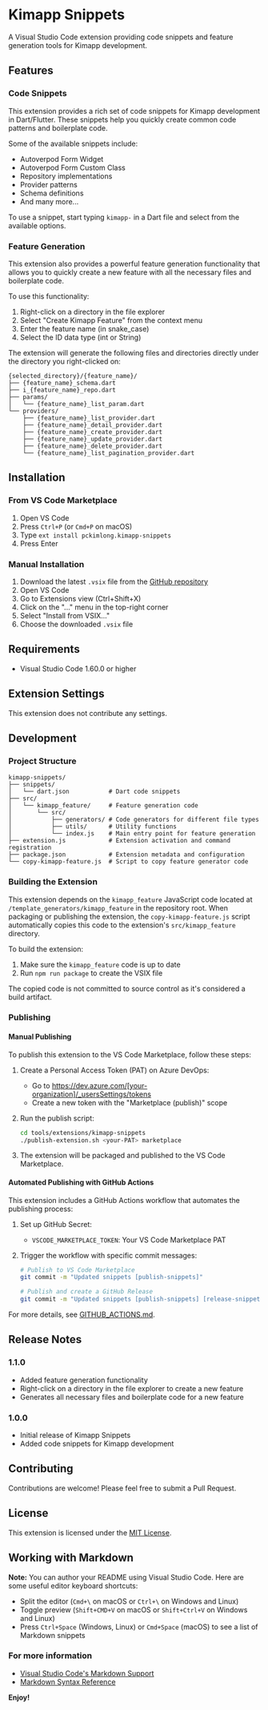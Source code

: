 # Kimapp Snippets

A Visual Studio Code extension providing code snippets and feature generation tools for Kimapp development.

## Features

### Code Snippets

This extension provides a rich set of code snippets for Kimapp development in Dart/Flutter. These snippets help you quickly create common code patterns and boilerplate code.

Some of the available snippets include:
- Autoverpod Form Widget
- Autoverpod Form Custom Class
- Repository implementations
- Provider patterns
- Schema definitions
- And many more...

To use a snippet, start typing `kimapp-` in a Dart file and select from the available options.

### Feature Generation

This extension also provides a powerful feature generation functionality that allows you to quickly create a new feature with all the necessary files and boilerplate code.

To use this functionality:

1. Right-click on a directory in the file explorer
2. Select "Create Kimapp Feature" from the context menu
3. Enter the feature name (in snake_case)
4. Select the ID data type (int or String)

The extension will generate the following files and directories directly under the directory you right-clicked on:

```
{selected_directory}/{feature_name}/
├── {feature_name}_schema.dart
├── i_{feature_name}_repo.dart
├── params/
│   └── {feature_name}_list_param.dart
└── providers/
    ├── {feature_name}_list_provider.dart
    ├── {feature_name}_detail_provider.dart
    ├── {feature_name}_create_provider.dart
    ├── {feature_name}_update_provider.dart
    ├── {feature_name}_delete_provider.dart
    └── {feature_name}_list_pagination_provider.dart
```

## Installation

### From VS Code Marketplace

1. Open VS Code
2. Press `Ctrl+P` (or `Cmd+P` on macOS)
3. Type `ext install pckimlong.kimapp-snippets`
4. Press Enter

### Manual Installation

1. Download the latest `.vsix` file from the [GitHub repository](https://github.com/pckimlong/kimapp)
2. Open VS Code
3. Go to Extensions view (Ctrl+Shift+X)
4. Click on the "..." menu in the top-right corner
5. Select "Install from VSIX..."
6. Choose the downloaded `.vsix` file

## Requirements

- Visual Studio Code 1.60.0 or higher

## Extension Settings

This extension does not contribute any settings.

## Development

### Project Structure

```
kimapp-snippets/
├── snippets/
│   └── dart.json           # Dart code snippets
├── src/
│   └── kimapp_feature/     # Feature generation code
│       └── src/
│           ├── generators/ # Code generators for different file types
│           ├── utils/      # Utility functions
│           └── index.js    # Main entry point for feature generation
├── extension.js            # Extension activation and command registration
├── package.json            # Extension metadata and configuration
└── copy-kimapp-feature.js  # Script to copy feature generator code
```

### Building the Extension

This extension depends on the `kimapp_feature` JavaScript code located at `/template_generators/kimapp_feature` in the repository root. When packaging or publishing the extension, the `copy-kimapp-feature.js` script automatically copies this code to the extension's `src/kimapp_feature` directory.

To build the extension:

1. Make sure the `kimapp_feature` code is up to date
2. Run `npm run package` to create the VSIX file

The copied code is not committed to source control as it's considered a build artifact.

### Publishing

#### Manual Publishing

To publish this extension to the VS Code Marketplace, follow these steps:

1. Create a Personal Access Token (PAT) on Azure DevOps:
   - Go to https://dev.azure.com/[your-organization]/_usersSettings/tokens
   - Create a new token with the "Marketplace (publish)" scope

2. Run the publish script:
   ```bash
   cd tools/extensions/kimapp-snippets
   ./publish-extension.sh <your-PAT> marketplace
   ```

3. The extension will be packaged and published to the VS Code Marketplace.

#### Automated Publishing with GitHub Actions

This extension includes a GitHub Actions workflow that automates the publishing process:

1. Set up GitHub Secret:
   - `VSCODE_MARKETPLACE_TOKEN`: Your VS Code Marketplace PAT

2. Trigger the workflow with specific commit messages:
   ```bash
   # Publish to VS Code Marketplace
   git commit -m "Updated snippets [publish-snippets]"
   
   # Publish and create a GitHub Release
   git commit -m "Updated snippets [publish-snippets] [release-snippets]"
   ```

For more details, see [GITHUB_ACTIONS.md](./GITHUB_ACTIONS.md).

## Release Notes

### 1.1.0

- Added feature generation functionality
- Right-click on a directory in the file explorer to create a new feature
- Generates all necessary files and boilerplate code for a new feature

### 1.0.0

- Initial release of Kimapp Snippets
- Added code snippets for Kimapp development

## Contributing

Contributions are welcome! Please feel free to submit a Pull Request.

## License

This extension is licensed under the [MIT License](LICENSE).

## Working with Markdown

**Note:** You can author your README using Visual Studio Code.  Here are some useful editor keyboard shortcuts:

* Split the editor (`Cmd+\` on macOS or `Ctrl+\` on Windows and Linux)
* Toggle preview (`Shift+CMD+V` on macOS or `Shift+Ctrl+V` on Windows and Linux)
* Press `Ctrl+Space` (Windows, Linux) or `Cmd+Space` (macOS) to see a list of Markdown snippets

### For more information

* [Visual Studio Code's Markdown Support](http://code.visualstudio.com/docs/languages/markdown)
* [Markdown Syntax Reference](https://help.github.com/articles/markdown-basics/)

**Enjoy!** 
